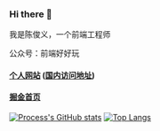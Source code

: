 ### Hi there 👋

我是陈俊义，一个前端工程师

公众号：前端好好玩

#### [个人网站](https://process1024.github.io/article/) ([国内访问地址](https://junyi-chen.gitee.io/article/))
#### [掘金首页](https://juejin.cn/user/1011206427522078)

[![Process's GitHub stats](https://github-readme-stats.vercel.app/api?username=chen-junyi&show_icons=true&theme=radical)](https://github.com/anuraghazra/github-readme-stats)
[![Top Langs](https://github-readme-stats.vercel.app/api/top-langs/?username=chen-junyi&layout=compact)](https://github.com/anuraghazra/github-readme-stats)

